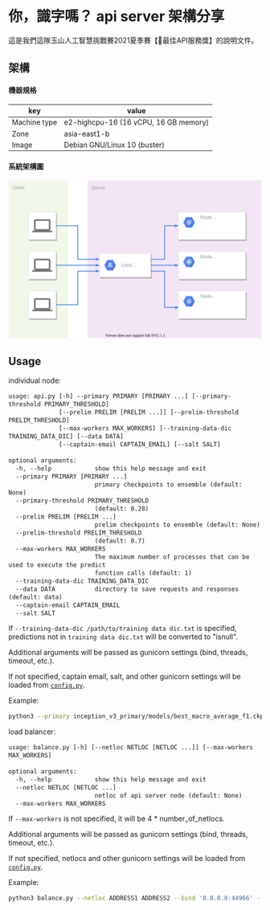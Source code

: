 # 你，識字嗎？ api server 架構分享

這是我們這隊玉山人工智慧挑戰賽2021夏季賽【:dizzy:最佳API服務獎】的說明文件。

## 架構

#### 機器規格

| key          | value                                 |
| ------------ | ------------------------------------- |
| Machine type | e2-highcpu-16 (16 vCPU, 16 GB memory) |
| Zone         | asia-east1-b                          |
| Image        | Debian GNU/Linux 10 (buster)          |

#### 系統架構圖

![structure](structure.svg)

## Usage

individual node:

```
usage: api.py [-h] --primary PRIMARY [PRIMARY ...] [--primary-threshold PRIMARY_THRESHOLD]
              [--prelim PRELIM [PRELIM ...]] [--prelim-threshold PRELIM_THRESHOLD]
              [--max-workers MAX_WORKERS] [--training-data-dic TRAINING_DATA_DIC] [--data DATA]
              [--captain-email CAPTAIN_EMAIL] [--salt SALT]

optional arguments:
  -h, --help            show this help message and exit
  --primary PRIMARY [PRIMARY ...]
                        primary checkpoints to ensemble (default: None)
  --primary-threshold PRIMARY_THRESHOLD
                        (default: 0.28)
  --prelim PRELIM [PRELIM ...]
                        prelim checkpoints to ensemble (default: None)
  --prelim-threshold PRELIM_THRESHOLD
                        (default: 0.7)
  --max-workers MAX_WORKERS
                        The maximum number of processes that can be used to execute the predict
                        function calls (default: 1)
  --training-data-dic TRAINING_DATA_DIC
  --data DATA           directory to save requests and responses (default: data)
  --captain-email CAPTAIN_EMAIL
  --salt SALT
```

If `--training-data-dic /path/to/training data dic.txt` is specified, predictions not in `training data dic.txt` will be converted to "isnull".

Additional arguments will be passed as gunicorn settings (bind, threads, timeout, etc.).

If not specified, captain email, salt, and other gunicorn settings will be loaded from [`config.py`](config.py).

Example:

```bash
python3 --primary inception_v3_primary/models/best_macro_average_f1.ckpt dm_nfnet_f0_primary/models/best_macro_average_f1.ckpt repvgg_b3g4_primary/models/best_macro_average_f1.ckpt resnetv2_101x1_bitm_primary/models/best_macro_average_f1.ckpt --prelim repvgg_b3g4_prelim/models/best_macro_average_f1.ckpt --training-data-dic 'training data dic.txt' --bind '0.0.0.0:24865'
```

load balancer:

```
usage: balance.py [-h] [--netloc NETLOC [NETLOC ...]] [--max-workers MAX_WORKERS]

optional arguments:
  -h, --help            show this help message and exit
  --netloc NETLOC [NETLOC ...]
                        netloc of api server node (default: None)
  --max-workers MAX_WORKERS
```

If `--max-workers` is not specified, it will be 4 * number_of_netlocs.

Additional arguments will be passed as gunicorn settings (bind, threads, timeout, etc.).

If not specified, netlocs and other gunicorn settings will be loaded from [`config.py`](config.py).

Example:

```bash
python3 balance.py --netloc ADDRESS1 ADDRESS2 --bind '0.0.0.0:44966' --threads 120
```
